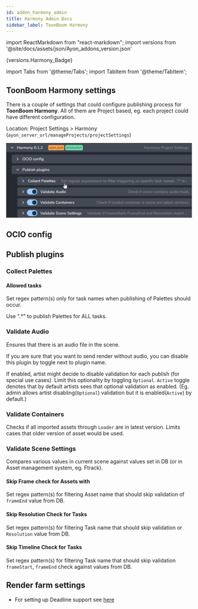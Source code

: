 ```yaml
---
id: addon_harmony_admin
title: Harmony Admin Docs
sidebar_label: ToonBoom Harmony
---
```


import ReactMarkdown from "react-markdown";
import versions from '@site/docs/assets/json/Ayon_addons_version.json'

<ReactMarkdown>
{versions.Harmony_Badge}
</ReactMarkdown>

import Tabs from '@theme/Tabs';
import TabItem from '@theme/TabItem';

## ToonBoom Harmony settings

There is a couple of settings that could configure publishing process for **ToonBoom Harmony**.
All of them are Project based, eg. each project could have different configuration.

Location: Project Settings > Harmony (`ayon_server_url/manageProjects/projectSettings`)

![Harmony Project Settings](assets/admin_hosts_harmony_settings.png)

## OCIO config

## Publish plugins

### Collect Palettes

#### Allowed tasks

Set regex pattern(s) only for task names when publishing of Palettes should occur.

Use ".*" to publish Palettes for ALL tasks.

### Validate Audio

Ensures that there is an audio file in the scene.

If you are sure that you want to send render without audio, you can
disable this plugin by toggle next to plugin name.

If enabled, artist might decide to disable validation for each publish (for special use cases).
Limit this optionality by toggling `Optional`.
`Active` toggle denotes that by default artists sees that optional validation as enabled.
(Eg. admin allows artist disabling(`Optional`) validation but it is enabled(`Active`) by default.)

### Validate Containers

Checks if all imported assets through `Loader` are in latest version. Limits cases that older version of asset would be used.

### Validate Scene Settings

Compares various values in current scene against values set in DB (or in Asset management system, eg. Ftrack).

#### Skip Frame check for Assets with

Set regex pattern(s) for filtering Asset name that should skip validation of `frameEnd` value from DB.

#### Skip Resolution Check for Tasks

Set regex pattern(s) for filtering Task name that should skip validation or `Resolution` value from DB.

#### Skip Timeline Check for Tasks

Set regex pattern(s) for filtering Task name that should skip validation `frameStart`, `frameEnd` check against values from DB.

## Render farm settings

* For setting up Deadline support see [here](addon_deadline_admin.md)